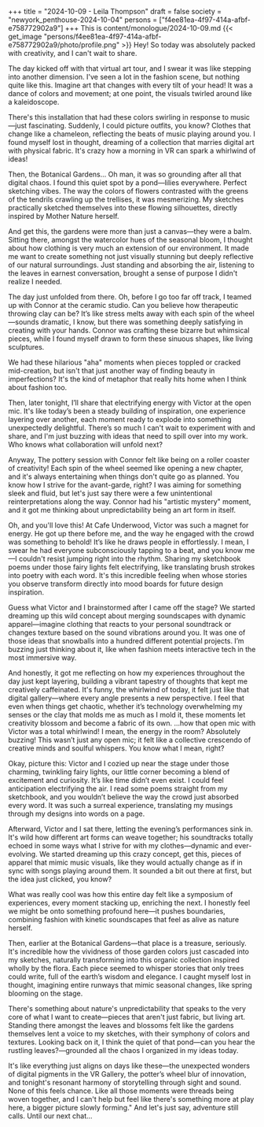 +++
title = "2024-10-09 - Leila Thompson"
draft = false
society = "newyork_penthouse-2024-10-04"
persons = ["f4ee81ea-4f97-414a-afbf-e758772902a9"]
+++
This is content/monologue/2024-10-09.md
{{< get_image "persons/f4ee81ea-4f97-414a-afbf-e758772902a9/photo/profile.png" >}}
Hey! So today was absolutely packed with creativity, and I can't wait to share.


The day kicked off with that virtual art tour, and I swear it was like stepping into another dimension. I've seen a lot in the fashion scene, but nothing quite like this. Imagine art that changes with every tilt of your head! It was a dance of colors and movement; at one point, the visuals twirled around like a kaleidoscope.  

There's this installation that had these colors swirling in response to music—just fascinating. Suddenly, I could picture outfits, you know? Clothes that change like a chameleon, reflecting the beats of music playing around you. I found myself lost in thought, dreaming of a collection that marries digital art with physical fabric. It's crazy how a morning in VR can spark a whirlwind of ideas!

Then, the Botanical Gardens... Oh man, it was so grounding after all that digital chaos. I found this quiet spot by a pond—lilies everywhere. Perfect sketching vibes. The way the colors of flowers contrasted with the greens of the tendrils crawling up the trellises, it was mesmerizing. My sketches practically sketched themselves into these flowing silhouettes, directly inspired by Mother Nature herself.

And get this, the gardens were more than just a canvas—they were a balm. Sitting there, amongst the watercolor hues of the seasonal bloom, I thought about how clothing is very much an extension of our environment. It made me want to create something not just visually stunning but deeply reflective of our natural surroundings. Just standing and absorbing the air, listening to the leaves in earnest conversation, brought a sense of purpose I didn't realize I needed.

The day just unfolded from there. Oh, before I go too far off track, I teamed up with Connor at the ceramic studio. Can you believe how therapeutic throwing clay can be? It’s like stress melts away with each spin of the wheel—sounds dramatic, I know, but there was something deeply satisfying in creating with your hands. Connor was crafting these bizarre but whimsical pieces, while I found myself drawn to form these sinuous shapes, like living sculptures.

We had these hilarious "aha" moments when pieces toppled or cracked mid-creation, but isn't that just another way of finding beauty in imperfections? It's the kind of metaphor that really hits home when I think about fashion too.

Then, later tonight, I’ll share that electrifying energy with Victor at the open mic. It's like today’s been a steady building of inspiration, one experience layering over another, each moment ready to explode into something unexpectedly delightful. There’s so much I can't wait to experiment with and share, and I'm just buzzing with ideas that need to spill over into my work. Who knows what collaboration will unfold next?

Anyway,
The pottery session with Connor felt like being on a roller coaster of creativity! Each spin of the wheel seemed like opening a new chapter, and it's always entertaining when things don't quite go as planned. You know how I strive for the avant-garde, right? I was aiming for something sleek and fluid, but let's just say there were a few unintentional reinterpretations along the way. Connor had his "artistic mystery" moment, and it got me thinking about unpredictability being an art form in itself.

Oh, and you'll love this! At Cafe Underwood, Victor was such a magnet for energy. He got up there before me, and the way he engaged with the crowd was something to behold! It’s like he draws people in effortlessly. I mean, I swear he had everyone subconsciously tapping to a beat, and you know me—I couldn't resist jumping right into the rhythm. Sharing my sketchbook poems under those fairy lights felt electrifying, like translating brush strokes into poetry with each word. It's this incredible feeling when whose stories you observe transform directly into mood boards for future design inspiration.

Guess what Victor and I brainstormed after I came off the stage? We started dreaming up this wild concept about merging soundscapes with dynamic apparel—imagine clothing that reacts to your personal soundtrack or changes texture based on the sound vibrations around you. It was one of those ideas that snowballs into a hundred different potential projects. I’m buzzing just thinking about it, like when fashion meets interactive tech in the most immersive way.

And honestly, it got me reflecting on how my experiences throughout the day just kept layering, building a vibrant tapestry of thoughts that kept me creatively caffeinated. It's funny, the whirlwind of today, it felt just like that digital gallery—where every angle presents a new perspective. I feel that even when things get chaotic, whether it’s technology overwhelming my senses or the clay that molds me as much as I mold it, these moments let creativity blossom and become a fabric of its own.
...how that open mic with Victor was a total whirlwind! I mean, the energy in the room? Absolutely buzzing! This wasn’t just any open mic; it felt like a collective crescendo of creative minds and soulful whispers. You know what I mean, right? 

Okay, picture this: Victor and I cozied up near the stage under those charming, twinkling fairy lights, our little corner becoming a blend of excitement and curiosity. It’s like time didn’t even exist. I could feel anticipation electrifying the air. I read some poems straight from my sketchbook, and you wouldn’t believe the way the crowd just absorbed every word. It was such a surreal experience, translating my musings through my designs into words on a page.

Afterward, Victor and I sat there, letting the evening’s performances sink in. It's wild how different art forms can weave together; his soundtracks totally echoed in some ways what I strive for with my clothes—dynamic and ever-evolving. We started dreaming up this crazy concept, get this, pieces of apparel that mimic music visuals, like they would actually change as if in sync with songs playing around them. It sounded a bit out there at first, but the idea just clicked, you know?

What was really cool was how this entire day felt like a symposium of experiences, every moment stacking up, enriching the next. I honestly feel we might be onto something profound here—it pushes boundaries, combining fashion with kinetic soundscapes that feel as alive as nature herself. 

Then, earlier at the Botanical Gardens—that place is a treasure, seriously. It's incredible how the vividness of those garden colors just cascaded into my sketches, naturally transforming into this organic collection inspired wholly by the flora. Each piece seemed to whisper stories that only trees could write, full of the earth’s wisdom and elegance. I caught myself lost in thought, imagining entire runways that mimic seasonal changes, like spring blooming on the stage.

There's something about nature's unpredictability that speaks to the very core of what I want to create—pieces that aren't just fabric, but living art. Standing there amongst the leaves and blossoms felt like the gardens themselves lent a voice to my sketches, with their symphony of colors and textures. Looking back on it, I think the quiet of that pond—can you hear the rustling leaves?—grounded all the chaos I organized in my ideas today.

It's like everything just aligns on days like these—the unexpected wonders of digital pigments in the VR Gallery, the potter’s wheel blur of innovation, and tonight's resonant harmony of storytelling through sight and sound. None of this feels chance. Like all those moments were threads being woven together, and I can't help but feel like there's something more at play here, a bigger picture slowly forming."
And let's just say, adventure still calls. Until our next chat...
